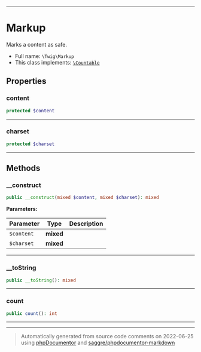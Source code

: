 ***

# Markup

Marks a content as safe.



* Full name: `\Twig\Markup`
* This class implements:
[`\Countable`](../Countable.md)



## Properties


### content



```php
protected $content
```






***

### charset



```php
protected $charset
```






***

## Methods


### __construct



```php
public __construct(mixed $content, mixed $charset): mixed
```








**Parameters:**

| Parameter | Type | Description |
|-----------|------|-------------|
| `$content` | **mixed** |  |
| `$charset` | **mixed** |  |




***

### __toString



```php
public __toString(): mixed
```











***

### count



```php
public count(): int
```











***


***
> Automatically generated from source code comments on 2022-06-25 using [phpDocumentor](http://www.phpdoc.org/) and [saggre/phpdocumentor-markdown](https://github.com/Saggre/phpDocumentor-markdown)
